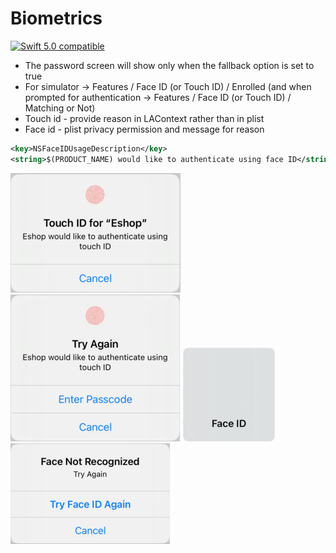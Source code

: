 # Biometrics

<a href="https://developer.apple.com/swift"><img src="https://img.shields.io/badge/swift5.0-compatible-4BC51D.svg?style=flat" alt="Swift 5.0 compatible" /></a>


- The password screen will show only when the fallback option is set to true
- For simulator -> Features / Face ID (or Touch ID) / Enrolled
  (and when prompted for authentication -> Features / Face ID (or Touch ID) / Matching or Not)
- Touch id - provide reason in LAContext rather than in plist
- Face id - plist privacy permission and message for reason
```xml
<key>NSFaceIDUsageDescription</key>
<string>$(PRODUCT_NAME) would like to authenticate using face ID</string>
```


![](touchID.png) ![](touchID_passcode_option.png) ![](faceID.png) ![](faceID_failed.png)
